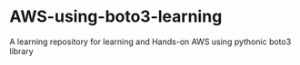 # AWS-using-boto3-learning
A learning repository for learning and Hands-on AWS using pythonic boto3 library
